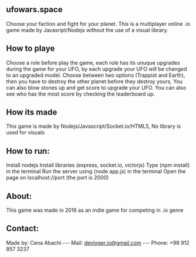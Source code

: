 ## ufowars.space
Choose your faction and fight for your planet. This is a multiplayer online .io game made by Javasript/Nodejs without the use of a visual library.

## How to playe
Choose a role before play the game, each role has its unuque upgrades during the game for your UFO, by each upgrade your UFO will be changed to an upgraded model.
Choose between two options (Trappist and Earth), then you have to destroy the other planet before they destroy yours, You can also blow stones up and get score to upgrade your UFO.
You can also see who has the most score by checking the leaderboard up.

## How its made
This game is made by Nodejs/Javascript/Socket.io/HTML5, No library is used for visuals

## How to run:
Install nodejs
Install libraries (express, socket.io, victorjs)
Type (npm install) in the terminal
Run the server using (node app.js) in the terminal
Open the page on localhost://port (the port is 2000)

## About:
This game was made in 2016 as an indie game for competing in .io genre

## Contact:
Made by: Cena Abachi --- 
Mail: devloger.io@gmail.com --- 
Phone: +98 912 857 3237

